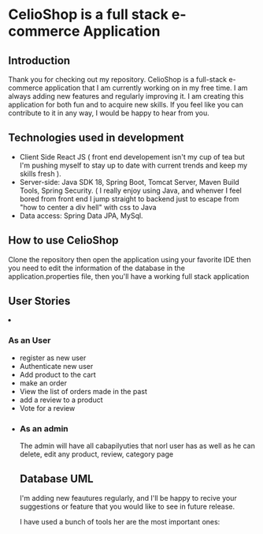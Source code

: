<h1>CelioShop is a full stack e-commerce Application </h1>

<h2>Introduction </h2>

Thank you for checking out my repository. CelioShop is a full-stack e-commerce application that I am currently working on in my free time. I am always adding new features and regularly improving it. I am creating this application for both fun and to acquire new skills. If you feel like you can contribute to it in any way, I would be happy to hear from you.

<h2> Technologies used in development </h2>

<ul>
<li> Client Side React JS ( front end developement isn't my cup of tea  but I'm pushing myself to stay up to date with current trends and keep my skills fresh ).</li>
<li> Server-side: Java SDK 18, Spring Boot, Tomcat Server, Maven Build Tools, Spring Security. ( I really enjoy using Java, and whenver I feel bored from front end I jump straight to backend just to escape from "how to center a div hell" with css to Java</li>
<li> Data access: Spring Data JPA, MySql. </li>

</ul>

<h2> How to use CelioShop</h2>

Clone the repository then open the application using your favorite IDE then you need to edit the information of the database in the application.properties file, then you'll have a working full stack application

<h2> User Stories </h2>

<li> <h3>As an User</h3></li>
<ul>
<li> register as new user </li>
<li> Authenticate new user </li>
<li> Add product to the cart</li>
<li> make an order</li>
<li> View the list of orders made in the past</li>
<li> add a review to a product</li>
<li> Vote for a review</li>
</ul>

<ul>

<li> <h3>As an admin</h3></li>

<p>The admin will have all cabapilyuties that norl user has as well as he can delete, edit any product, review, category page</p>




<h2> Database UML </h2>

I'm adding new feautures regularly, and I'll be happy to recive your suggestions or feature that you would like to see in future release.

I have used a bunch of tools her are the most important ones:



